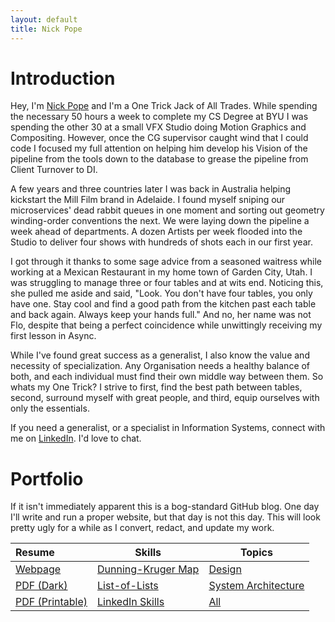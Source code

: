 ```yaml
---
layout: default
title: Nick Pope
---
```


# Introduction

Hey, I'm [Nick Pope](www.linkedin.com/in/nickkpope) and I'm a One Trick Jack of All Trades. While spending the necessary 50 hours a week to complete my CS Degree at BYU I was spending the other 30 at a small VFX Studio doing Motion Graphics and Compositing. However, once the CG supervisor caught wind that I could code I focused my full attention on helping him develop his Vision of the pipeline from the tools down to the database to grease the pipeline from Client Turnover to DI.

A few years and three countries later I was back in Australia helping kickstart the Mill Film brand in Adelaide. I found myself sniping our microservices' dead rabbit queues in one moment and sorting out geometry winding-order conventions the next. We were laying down the pipeline a week ahead of departments. A dozen Artists per week flooded into the Studio to deliver four shows with hundreds of shots each in our first year.

I got through it thanks to some sage advice from a seasoned waitress while working at a Mexican Restaurant in my home town of Garden City, Utah. I was struggling to manage three or four tables and at wits end. Noticing this, she pulled me aside and said, "Look. You don't have four tables, you only have one. Stay cool and find a good path from the kitchen past each table and back again. Always keep your hands full." And no, her name was not Flo, despite that being a perfect coincidence while unwittingly receiving my first lesson in Async.

While I've found great success as a generalist, I also know the value and necessity of specialization. Any Organisation needs a healthy balance of both, and each individual must find their own middle way between them. So whats my One Trick? I strive to first, find the best path between tables, second, surround myself with great people, and third, equip ourselves with only the essentials.

If you need a generalist, or a specialist in Information Systems, connect with me on [LinkedIn](www.linkedin.com/in/nickkpope). I'd love to chat.

# Portfolio

If it isn't immediately apparent this is a bog-standard GitHub blog. One day I'll write and run a proper website, but that day is not this day. This will look pretty ugly for a while as I convert, redact, and update my work.


| Resume | Skills | Topics |
|:-|-|-|
| [Webpage](./Work_History) | [Dunning-Kruger Map](./Skills.md#dunning-kruger-skills-map)| [Design](./Topics/Design.md) |
| [PDF (Dark)](https://raw.githubusercontent.com/onetrickjack/persona/refs/heads/main/resume_2025_dark.pdf) | [List-of-Lists](./Skills.md#list-of-lists-of-skills) | [System Architecture](./Topics/System_Design.md) |
| [PDF (Printable)](https://raw.githubusercontent.com/onetrickjack/persona/refs/heads/main/resume_2025_light.pdf) | [LinkedIn Skills](https://www.linkedin.com/in/nickkpope/details/skills/) | [All](./Topics) |






